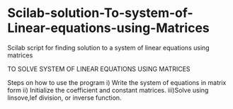 # Scilab-solution-To-system-of-Linear-equations-using-Matrices
Scilab script for finding solution to a system of linear equations using matrices

TO SOLVE SYSTEM OF LINEAR EQUATIONS USING MATRICES

Steps on how to use the program
i) Write the system of equations in matrix form
ii) Initialize the coefficient and constant matrices.
iii)Solve using linsove,lef division, or inverse function.
